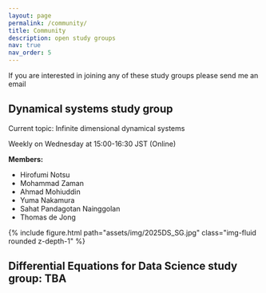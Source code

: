 ```yaml
---
layout: page
permalink: /community/
title: Community
description: open study groups
nav: true
nav_order: 5
---
```


If you are interested in joining any of these study groups please send me an email



<h2> Dynamical systems study group </h2>

Current topic: Infinite dimensional dynamical systems

Weekly on Wednesday at 15:00-16:30 JST (Online) 

**Members:**
<ul>
    <li>Hirofumi Notsu</li>
    <li>Mohammad Zaman</li>   
    <li>Ahmad Mohiuddin</li>
    <li>Yuma Nakamura</li>
    <li>Sahat Pandagotan Nainggolan</li>
    <li>Thomas de Jong</li>
</ul>

<div class="row">
    <div class="col-sm mt-3 mt-md-0">
        {% include figure.html path="assets/img/2025DS_SG.jpg" class="img-fluid rounded z-depth-1" %}
    </div>
</div>


<h2> Differential Equations for Data Science study group: TBA </h2>

